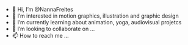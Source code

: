 - 👋 Hi, I’m @NannaFreites
- 👀 I’m interested in motion graphics, illustration and graphic design
- 🌱 I’m currently learning about animation, yoga, audiovisual projetcs
- 💞️ I’m looking to collaborate on ...
- 📫 How to reach me ...

<!---
NannaFreites/NannaFreites is a ✨ special ✨ repository because its `README.md` (this file) appears on your GitHub profile.
You can click the Preview link to take a look at your changes.
--->
